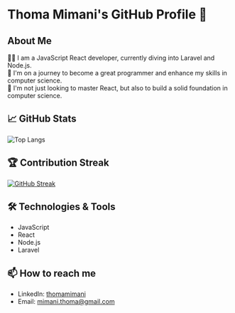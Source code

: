 # Thoma Mimani's GitHub Profile 👋

## About Me

👨‍💻 I am a JavaScript React developer, currently diving into Laravel and Node.js.  
🌱 I'm on a journey to become a great programmer and enhance my skills in computer science.  
🔭 I'm not just looking to master React, but also to build a solid foundation in computer science.

## 📈 GitHub Stats

![Top Langs](https://github-readme-stats.vercel.app/api/top-langs/?username=thomaMimani&layout=compact&theme=radical)

## 🏆 Contribution Streak

[![GitHub Streak](https://streak-stats.demolab.com/?user=thomaMimani)](https://git.io/streak-stats)
## 🛠️ Technologies & Tools

- JavaScript
- React
- Node.js
- Laravel

## 📫 How to reach me

- LinkedIn: [thomamimani](https://www.linkedin.com/in/thomamimani/)
- Email: mimani.thoma@gmail.com
